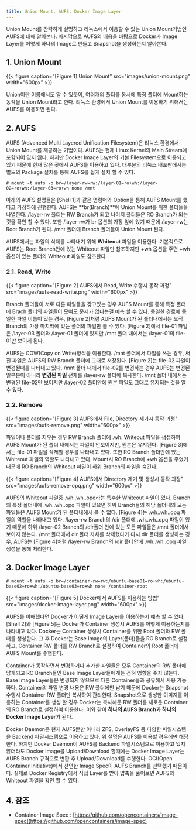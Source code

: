 ```yaml
---
title: Union Mount, AUFS, Docker Image Layer
---
```


Union Mount를 간략하게 설명하고 리눅스에서 이용할 수 있는 Union Mount기법인 AUFS에 대해 알아본다. 마지막으로 AUFS의 내용을 바탕으로 Docker가 Image Layer를 어떻게 하나의 Image로 만들고 Snapshot을 생성하는지 알아본다.

## 1. Union Mount

{{< figure caption="[Figure 1] Union Mount" src="images/union-mount.png" width="600px" >}}

Union이란 이름에서도 알 수 있듯이, 여러개의 폴더를 동시에 특정 폴더에 Mount하는 동작을 Union Mount라고 한다. 리눅스 환경에서 Union Mount를 이용하기 위해서는 AUFS를 이용하면 된다.

## 2. AUFS

AUFS (Advanced Multi Layered Unification Filesystem)은 리눅스 환경에서 Union Mount를 제공하는 기법이다. AUFS는 현재 Linux Kernel의 Main Stream에 포함되어 있지 않다. 하지만 Docker Image Layer의 기본 Filesystem으로 이용되고 있기 때문에 현재 많은 곳에서 AUFS를 이용하고 있다. 대부분의 리눅스 배포판에서는 별도의 Package 설치를 통해 AUFS를 쉽게 설치 할 수 있다.

```console {caption="[Shell 1] AUFS Mount 명령어 예제", linenos=table}
# mount -t aufs -o br=/layer-rw=rw:/layer-01=ro+wh:/layer-02=ro+wh:/layer-03=ro+wh none /mnt
```

아래의 AUFS 설명들은 [Shell 1]과 같은 명령어와 Option을 통해 AUFS Mount를 했다고 가정하에 진행한다. AUFS는 **br(Branch)**에 Union Mount를 위한 폴더들을 나열한다. /layer-rw 폴더는 RW Branch가 되고 나머지 폴더들은 RO Branch가 되는것을 확인 할 수 있다. 또한 /layer-rw가 br 옵션의 가장 앞에 있기 때문에 /layer-rw는 Root Branch가 된다. /mnt 폴더에 Branch 폴더들이 Union Mount 된다.

AUFS에서는 파일의 삭제를 나타내기 위해 **Whiteout** 파일을 이용한다. 기본적으로 AUFS는 Root Branch안에 있는 Whiteout 파일만 참조하지만 +wh 옵션을 주면 +wh 옵션이 있는 폴더의 Whiteout 파일도 참조한다.

### 2.1. Read, Write

{{< figure caption="[Figure 2] AUFS에서 Read, Write 수행시 동작 과정" src="images/aufs-read-write.png" width="600px" >}}

Branch 폴더들이 서로 다른 파일들을 갖고있는 경우 AUFS Mount를 통해 특정 폴더에 Brach 폴더의 파일들이 모여도 문제가 없다는걸 예측 할 수 있다. 동일한 경로에 동일한 파일 이름이 있는 경우, [Figure 2]처럼 AUFS Mount가 된 폴더내에서는 오직 Branch의 가장 마지막에 있는 폴더의 파일만 볼 수 있다. [Figure 2]에서 file-01 파일은 /layer-03 폴더와 /layer-01 폴더에 있지만 /mnt 폴더 내에서는 /layer-01의 file-01만 보이게 된다.

AUFS는 COW(Copy on Write)방식을 이용한다. /mnt 폴더에서 파일을 쓰는 경우, 써진 파일은 AUFS의 RW Branch 폴더에 그대로 저장된다. [Figure 2]는 file-02 파일이 변경될때를 나타내고 있다. /mnt 폴더 내에서 file-02를 변경하는 경우 AUFS는 변경된 일부분이 아니라 **변경된 파일** 전체를 /layer-rw 폴더에 복사한다. /mnt 폴더 내에서는 변경된 file-02만 보이지만 /layer-02 폴더안에 원본 파일도 그대로 유지되는 것을 알 수 있다.

### 2.2. Remove

{{< figure caption="[Figure 3] AUFS에서 File, Directory 제거시 동작 과정" src="images/aufs-remove.png" width="600px" >}}

파일이나 폴더를 지우는 경우 RW Branch 폴더에 .wh.<file-or-dir-name> Writeout 파일을 생성하여 AUFS Mount가 된 폴더 내에서는 파일이 안보이지만, 원본은 유지된다. [Figure 3]에서는 file-01 파일을 삭제할 경우를 나타내고 있다. 또한 RO Branch 폴더안에 있는 Whiteout 파일의 역할도 나타내고 있다. Mount시 RO Branch에 +wh 옵션을 주었기 때문에 RO Branch의 Whiteout 파일이 하위 Branch의 파일을 숨긴다.

{{< figure caption="[Figure 4] AUFS에서 Directory 제거 및 생성시 동작 과정" src="images/aufs-remove-opq.png" width="600px" >}}

AUFS의 Whiteout 파일중 .wh..wh..opq라는 특수한 Whiteout 파일이 있다. Branch의 특정 폴더내에 .wh..wh..opq 파일이 있으면 하위 Branch들의 해당 폴더내의 모든 파일들은 AUFS Mount가 된 폴더내에서 볼 수 없다. [Figure 4]는 .wh..wh..opq 파일의 역할을 나타내고 있다. /layer-rw Branch의 /dir 폴더에 .wh..wh..opq 파일이 있기 때문에 하위 /layer-02 Branch의 /dir폴더 안에 있는 모든 파일들은 /mnt 폴더에서 보이지 않는다. /mnt 폴더에서 dir 폴더 자체를 삭제했다가 다시 dir 폴더를 생성하는 경우, AUFS는 [Figure 4]처럼 /layer-rw Branch의 /dir 폴더안에 .wh..wh..opq 파일 생성을 통해 처리한다.

## 3. Docker Image Layer

```console {caption="[Shell 2] Docker에서 이용하는 AUFS Mount 명령어 예제", linenos=table}
# mount -t aufs -o br=/container-rw=rw:/ubuntu-base01=ro+wh:/ubuntu-base02=ro+wh:/ubuntu-base03=ro+wh none /container-root
```

{{< figure caption="[Figure 5] Docker에서 AUFS를 이용하는 방법" src="images/docker-image-layer.png" width="600px" >}}

AUFS를 이해했다면 Docker가 어떻게 Image Layer를 이용하는지 예측 할 수 있다. [Shell 2]와 [Figure 5]는 Docker가 Container 생성시 AUFS를 어떻게 이용하는지를 나타내고 있다. Docker는 Container 생성시 Container를 위한 Root 폴더와 RW 폴더를 생성한다. 그 후 Docker는 Base Image의 Layer(폴더)들을 RO Branch로 설정하고, Container RW 폴더를 RW Branch로 설정하여 Container의 Root 폴더에 AUFS Mount를 수행한다.

Container가 동작하면서 변경하거나 추가한 파일들은 모두 Container의 RW 폴더에 남게되고 RO Branch들인 Base Image Layer들에게는 전혀 영향을 주지 않는다. Base Image Layer들은 변경되지 않으므로 다른 Container들과 공유해서 사용 가능하다. Container의 파일 변경 내용은 RW 폴더에만 남기 때문에 Docker는 Snapshot 수행시 Container RW 폴더만 복사하여 관리한다. Snapshot으로 생성한 이미지를 이용하는 Container를 생성 할 경우 Docker는 복사해둔 RW 폴더를 새로운 Container의 RO Branch로 설정하여 이용한다. 이와 같이 **하나의 AUFS Branch가 하나의 Docker Image Layer**가 된다.

Docker Daemon은 현재 AUFS뿐만 아니라 ZFS, OverlayFS 등 다양한 파일시스템을 Backend 파일시스템으로 이용하고 있다. 위 설명은 AUFS를 이용할 경우에만 해당한다. 하지만 Docker Daemon이 AUFS를 Backend 파일시스템으로 이용하고 있지 않더라도 Docker Image를 Upload/Download 할때에는 Docker Image Layer는 AUFS Branch 규격으로 변환 후 Upload/Download를 수행한다. OCI(Open Container Initiative)에서 선언한 Image Spec이 AUFS Branch를 선택했기 때문이다. 실제로 Docker Registry에서 직접 Layer를 받아 압축을 풀어보면 AUFS의 Whiteout 파일을 확인 할 수 있다.

## 4. 참조

* Container Image Spec : [https://github.com/opencontainers/image-spec](https://github.com/opencontainers/image-spec)
